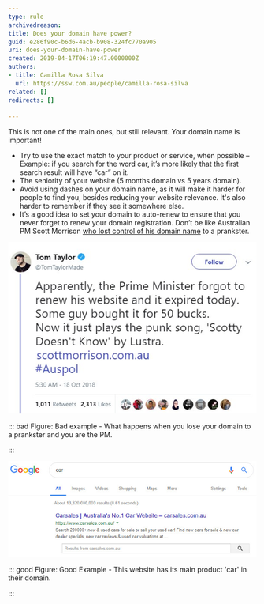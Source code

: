 ```yaml
---
type: rule
archivedreason: 
title: Does your domain have power?
guid: e286f90c-b6d6-4acb-b908-324fc770a905
uri: does-your-domain-have-power
created: 2019-04-17T06:19:47.0000000Z
authors:
- title: Camilla Rosa Silva
  url: https://ssw.com.au/people/camilla-rosa-silva
related: []
redirects: []

---
```


This is not one of the main ones, but still relevant. Your domain name is important!

* Try to use the exact match to your product or service, when possible – Example: if you search for the word car, it’s more likely that the first search result will have “car” on it.
* The seniority of your website (5 months domain vs 5 years domain).
* Avoid using dashes on your domain name, as it will make it harder for people to find you, besides reducing your website relevance. It's also harder to remember if they see it somewhere else.
* It’s a good idea to set your domain to auto-renew to ensure that you never forget to renew your domain registration. Don’t be like Australian PM Scott Morrison [who lost control of his domain name](https://www.sbs.com.au/news/pm-s-website-taken-over-by-troll-plays-loop-of-scotty-doesn-t-know) to a prankster.


<!--endintro-->
![tweet.jpg](tweet.jpg)

::: bad
Figure: Bad example - What happens when you lose your domain to a prankster and you are the PM.

:::

![car.jpg](car.jpg)

::: good
Figure: Good Example - This website has its main product 'car' in their domain.

:::

